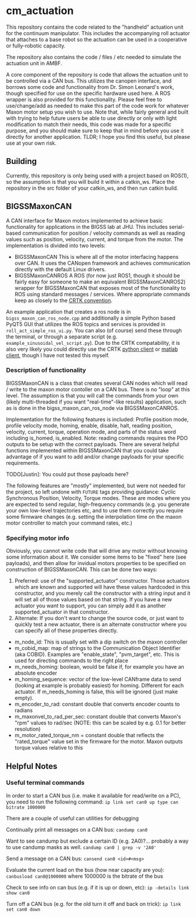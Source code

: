 # cm_actuation

This repository contains the code related to the "handheld" actuation unit for the continuum manipulator. This includes the accompanying roll actuator that attaches to a base robot so the actuation can be used in a cooperative or fully-robotic capacity.

The repository also contains the code / files / etc needed to simulate the actuation unit in AMBF.

A core component of the repository is code that allows the actuation unit to be controlled via a CAN bus. This utilizes the canopen interface, and borrows some code and functionality from Dr. Simon Leonard's work, though specified for use on the specific hardware used here. A ROS wrapper is also provided for this functionality. Please feel free to use/change/add as needed to make this part of the code work for whatever Maxon motor setup you wish to use. Note that, while fairly general and built with trying to help future users be able to use directly or only with light modification to match their needs, this code was made for a specific purpose, and you should make sure to keep that in mind before you use it directly for another application. TLDR; I hope you find this useful, but please use at your own risk.

## Building
Currently, this repository is only being used with a project based on ROS(1), so the assumption is that you will build it within a catkin_ws. Place the repository in the src folder of your catkin_ws, and then run catkin build.

## BIGSSMaxonCAN
A CAN interface for Maxon motors implemented to achieve basic functionality for applications in the BIGSS lab at JHU. This includes serial-based communication for position / velocity commands as well as reading values such as position, velocity, current, and torque from the motor. The implementation is divided into two levels:
- BIGSSMaxonCAN
This is where all of the motor interfacing happens over CAN. It uses the CANopen framework and achieves communication directly with the default Linux drivers. 
- BIGSSMaxonCANROS
A ROS (for now just ROS1, though it should be fairly easy for someone to make an equivalent BIGSSMaxonCANROS2) wrapper for BIGSSMaxonCAN that exposes most of the functionality to ROS using standard messages / services. Where appropriate commands keep as closely to the [CRTK convention](https://github.com/collaborative-robotics/documentation/wiki/Robot-API).

An example application that creates a ros node is in ```bigss_maxon_can_ros_node.cpp``` and additionally a simple Python based PyQT5 GUI that utilizes the ROS topics and services is provided in ```roll_act_simple_ros_ui.py```. You can also (of course) send these through the terminal, or through a separate script (e.g. ```example_sinusoidal_vel_script.py```). Due to the CRTK compatability, it is also very likely you could directly use the CRTK [python client](https://github.com/collaborative-robotics/crtk_python_client) or [matlab client](https://github.com/collaborative-robotics/crtk_matlab_client), though I have not tested this myself.

### Description of functionality
BIGSSMaxonCAN is a class that creates several CAN nodes which will read / write to the maxon motor contoller on a CAN bus. There is no "loop" at this level. The assumption is that you will call the commands from your own (likely multi-threaded if you want "real-time"-like results) application, such as is done in the bigss_maxon_can_ros_node via BIGSSMaxonCANROS.

Implementation for the following features is included: Profile position mode, profile velocity mode, homing, enable, disable, halt, reading position, velocity, current, torque, operation mode, and parts of the status word including is_homed, is_enabled.
Note: reading commands requires the PDO outputs to be setup with the correct payloads. There are several helpful functions implemented within BIGSSMaxonCAN that you could take advantage of if you want to add and/or change payloads for your specific requirements.

TODO[Justin]: You could put those payloads here?

The following features are "mostly" implemented, but were not needed for the project, so left undone with ```FUTURE``` tags providing guidance: Cyclic Synchronous Position, Velocity, Torque modes. These are modes where you are expected to send regular, high-frequency commands (e.g. you generate your own low-level trajectories etc, and to use them correctly you require some firmware changes (e.g. setting the interpolation time on the maxon motor controller to match your command rates, etc.)

### Specifying motor info
Obviously, you cannot write code that will drive any motor without knowing some information about it. We consider some items to be "fixed" here (see payloads), and then allow for invidual motors properties to be specified on construction of BIGSSMaxonCAN. This can be done two ways:
1. Preferred: use of the "supported_actuator" constructor. Those actuators which are known and supported will have these values hardcoded in this constructor, and you merely call the constructor with a string input and it will set all of those values based on that string. If you have a new actuator you want to support, you can simply add it as another supported_actuator in that constructor.
2. Alternate: If you don't want to change the source code, or just want to quickly test a new actuator, there is an alternate constructor where you can specify all of these properties directly.

- m_node_id: This is usually set with a dip switch on the maxon controller
- m_cobid_map: map of strings to the Communication Object Identifier (aka COBID). Examples are "enable_state", "pvm_target", etc. This is used for directing commands to the right place
- m_needs_homing: boolean, would be false if, for example you have an absolute encoder
- m_homing_sequence: vector of the low-level CANframe data to send (looking at example is probably easiest) for homing. Different for each actuator. If m_needs_homing is false, this will be ignored (just make empty).
- m_encoder_to_rad: constant double that converts encoder counts to radians
- m_maxonvel_to_rad_per_sec: constant double that converts Maxon's "rpm" values to rad/sec (NOTE: this can be scaled by e.g. 0.1 for better resolution)
- m_motor_rated_torque_nm = constant double that reflects the "rated_torque" value set in the firmware for the motor. Maxon outputs torque values relative to this

## Helpful Notes
### Useful terminal commands
In order to start a CAN bus (i.e. make it available for read/write on a PC), you need to run the following command:
```ip link set can0 up type can bitrate 1000000```

There are a couple of useful can utilities for debugging

Continually print all messages on a CAN bus:
```candump can0```

Want to see candump but exclude a certain ID (e.g. 2A0)?... probably a way to use candump masks as well.
```candump can0 | grep -v '2A0'```

Send a message on a CAN bus:
```cansend can0 <id>#<msg>```

Evaluate the current load on the bus (how near capacity are you):
```canbusload can0@1000000``` where 1000000 is the bitrate of the bus

Check to see info on can bus (e.g. if it is up or down, etc):
```ip -details link show can0```

Turn off a CAN bus (e.g. for the old turn it off and back on trick):
```ip link set can0 down```
